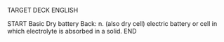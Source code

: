 TARGET DECK
ENGLISH

START
Basic
Dry battery
Back: n. (also dry cell) electric battery or cell in which electrolyte is absorbed in a solid.
END
